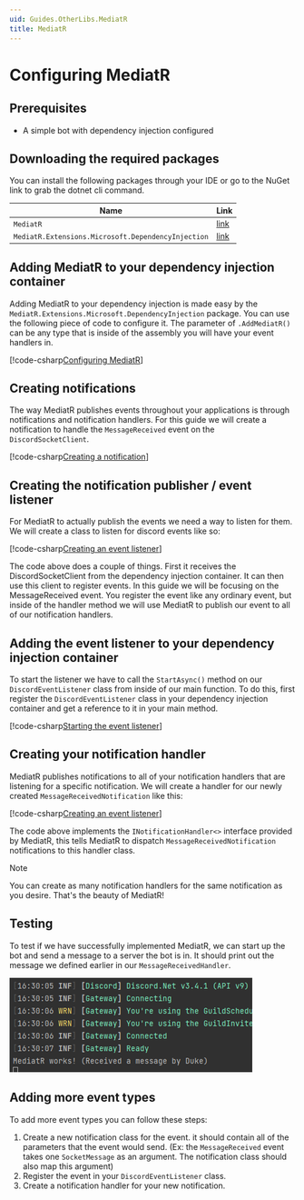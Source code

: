 ```yaml
---
uid: Guides.OtherLibs.MediatR
title: MediatR
---
```


# Configuring MediatR

## Prerequisites

- A simple bot with dependency injection configured

## Downloading the required packages

You can install the following packages through your IDE or go to the NuGet link to grab the dotnet cli command.

|Name|Link|
|--|--|
| `MediatR` | [link](https://www.nuget.org/packages/MediatR) |
| `MediatR.Extensions.Microsoft.DependencyInjection` | [link](https://www.nuget.org/packages/MediatR.Extensions.Microsoft.DependencyInjection)|

## Adding MediatR to your dependency injection container

Adding MediatR to your dependency injection is made easy by the `MediatR.Extensions.Microsoft.DependencyInjection` package. You can use the following piece of code to configure it. The parameter of `.AddMediatR()` can be any type that is inside of the assembly you will have your event handlers in.

[!code-csharp[Configuring MediatR](samples/MediatrConfiguringDI.cs)]

## Creating notifications

The way MediatR publishes events throughout your applications is through notifications and notification handlers. For this guide we will create a notification to handle the `MessageReceived` event on the `DiscordSocketClient`.

[!code-csharp[Creating a notification](samples/MediatrCreatingMessageNotification.cs)]

## Creating the notification publisher / event listener

For MediatR to actually publish the events we need a way to listen for them. We will create a class to listen for discord events like so:

[!code-csharp[Creating an event listener](samples/MediatrDiscordEventListener.cs)]

The code above does a couple of things. First it receives the DiscordSocketClient from the dependency injection container. It can then use this client to register events. In this guide we will be focusing on the MessageReceived event. You register the event like any ordinary event, but inside of the handler method we will use MediatR to publish our event to all of our notification handlers.

## Adding the event listener to your dependency injection container

To start the listener we have to call the `StartAsync()` method on our `DiscordEventListener` class from inside of our main function. To do this, first register the `DiscordEventListener` class in your dependency injection container and get a reference to it in your main method.

[!code-csharp[Starting the event listener](samples/MediatrStartListener.cs)]

## Creating your notification handler

MediatR publishes notifications to all of your notification handlers that are listening for a specific notification. We will create a handler for our newly created `MessageReceivedNotification` like this:

[!code-csharp[Creating an event listener](samples/MediatrMessageReceivedHandler.cs)]

The code above implements the `INotificationHandler<>` interface provided by MediatR, this tells MediatR to dispatch `MessageReceivedNotification` notifications to this handler class.

> [!NOTE]
> You can create as many notification handlers for the same notification as you desire. That's the beauty of MediatR!

## Testing

To test if we have successfully implemented MediatR, we can start up the bot and send a message to a server the bot is in. It should print out the message we defined earlier in our `MessageReceivedHandler`.

![MediatR output](images/mediatr_output.png)

## Adding more event types

To add more event types you can follow these steps:

1. Create a new notification class for the event. it should contain all of the parameters that the event would send. (Ex: the `MessageReceived` event takes one `SocketMessage` as an argument. The notification class should also map this argument)
2. Register the event in your `DiscordEventListener` class.
3. Create a notification handler for your new notification.
